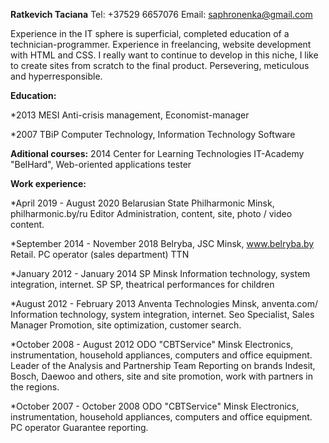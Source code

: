 <b>Ratkevich Taciana</b>
Tel: +37529 6657076
Email: saphronenka@gmail.com

Experience in the IT sphere is superficial, completed education of a technician-programmer. Experience in freelancing, website development with HTML and CSS. I really want to continue to develop in this niche, I like to create sites from scratch to the final product. Persevering, meticulous and hyperresponsible.

<b>Education:</b>

*2013
MESI
Anti-crisis management, Economist-manager

*2007
TBiP
Computer Technology, Information Technology Software

<b>Aditional courses:</b>
2014 Center for Learning Technologies IT-Academy "BelHard", Web-oriented applications tester

<b>Work experience:</b>

*April 2019 - August 2020
Belarusian State Philharmonic
Minsk, philharmonic.by/ru
Editor
Administration, content, site, photo / video content.

*September 2014 - November 2018
Belryba, JSC
Minsk, www.belryba.by
Retail.
PC operator (sales department)
TTN

*January 2012 - January 2014
SP
Minsk
Information technology, system integration, internet.
SP
SP, theatrical performances for children

*August 2012 - February 2013
Anventa Technologies
Minsk, anventa.com/
Information technology, system integration, internet.
Seo Specialist, Sales Manager
Promotion, site optimization, customer search.

*October 2008 - August 2012
ODO "CBTService"
Minsk
Electronics, instrumentation, household appliances, computers and office equipment.
Leader of the Analysis and Partnership Team
Reporting on brands Indesit, Bosch, Daewoo and others, site and site promotion, work with partners in the regions.

*October 2007 - October 2008
ODO "CBTService"
Minsk
Electronics, instrumentation, household appliances, computers and office equipment.
PC operator
Guarantee reporting.
